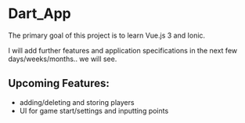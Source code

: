# Dart_App

The primary goal of this project is to learn Vue.js 3 and Ionic.

I will add further features and application specifications in the next few days/weeks/months.. we will see.

## Upcoming Features:
- adding/deleting and storing players
- UI for game start/settings and inputting points
